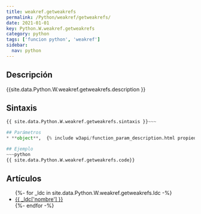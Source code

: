 ```yaml
---
title: weakref.getweakrefs
permalink: /Python/weakref/getweakrefs/
date: 2021-01-01
key: Python.W.weakref.getweakrefs
category: python
tags: ['funcion python', 'weakref']
sidebar: 
  nav: python
---
```


## Descripción
{{site.data.Python.W.weakref.getweakrefs.description }}

## Sintaxis
~~~python
{{ site.data.Python.W.weakref.getweakrefs.sintaxis }}~~~

## Parámetros
* **object**,  {% include w3api/function_param_description.html propiedad=site.data.Python.W.weakref.getweakrefs valor="object" %}

## Ejemplo
~~~python
{{ site.data.Python.W.weakref.getweakrefs.code}}
~~~

## Artículos
<ul>
{%- for _ldc in site.data.Python.W.weakref.getweakrefs.ldc -%}
   <li>
       <a href="{{_ldc['url'] }}">{{ _ldc['nombre'] }}</a>
   </li>
{%- endfor -%}
</ul>
